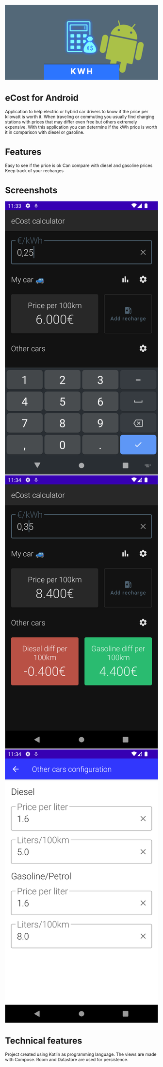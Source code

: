 ![Splash](doc/doc_splash.png "Splash")

eCost for Android
==================
Application to help electric or hybrid car drivers to know if the price per kilowatt is worth it.
When traveling or commuting you usually find charging stations with prices that may differ even free but others extremely expensive.
With this application you can determine if the kWh price is worth it in comparison with diesel or gasoline.

# Features
Easy to see if the price is ok
Can compare with diesel and gasoline prices
Keep track of your recharges

# Screenshots
![Main_01](doc/main_01_dark.png "Main Screen")
![Main_02](doc/main_02_dark.png "Main screen all")
![Config](doc/cars_config_light.png "Configuration")

# Technical features
Project created using Kotlin as programming language.
The views are made with Compose.
Room and Datastore are used for persistence.